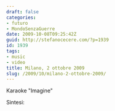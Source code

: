 ```yaml
---
draft: false
categories:
- futuro
- MondoSenzaGuerre
date: 2009-10-08T09:25:42Z
guid: http://stefanocecere.com/?p=1939
id: 1939
tags:
- music
- video
title: Milano, 2 ottobre 2009
slug: /2009/10/milano-2-ottobre-2009/
---
```


Karaoke "Imagine"

Sintesi: